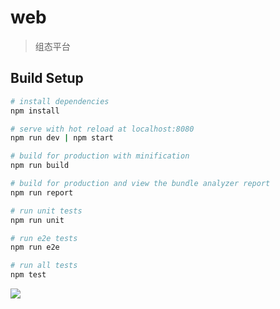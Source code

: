 # web

> 组态平台

## Build Setup

``` bash
# install dependencies
npm install

# serve with hot reload at localhost:8080
npm run dev | npm start

# build for production with minification
npm run build

# build for production and view the bundle analyzer report
npm run report

# run unit tests
npm run unit

# run e2e tests
npm run e2e

# run all tests
npm test
```

<img src="https://yo-ui.github.io/images/configur.preview.png" style="max-width: 1000px"/>
